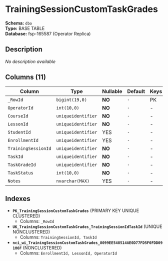# TrainingSessionCustomTaskGrades

**Schema:** `dbo`  
**Type:** BASE TABLE  
**Database:** fsp-165587 (Operator Replica)

## Description

*No description available*

## Columns (11)

| Column | Type | Nullable | Default | Keys | Description |
|--------|------|----------|---------|------|-------------|
| `_RowId` | `bigint(19,0)` | **NO** | `-` | PK | - |
| `OperatorId` | `int(10,0)` | **NO** | `-` | - | - |
| `CourseId` | `uniqueidentifier` | **NO** | `-` | - | - |
| `LessonId` | `uniqueidentifier` | **NO** | `-` | - | - |
| `StudentId` | `uniqueidentifier` | YES | `-` | - | - |
| `EnrollmentId` | `uniqueidentifier` | YES | `-` | - | - |
| `TrainingSessionId` | `uniqueidentifier` | **NO** | `-` | - | - |
| `TaskId` | `uniqueidentifier` | **NO** | `-` | - | - |
| `TaskGradeId` | `uniqueidentifier` | **NO** | `-` | - | - |
| `TaskStatus` | `int(10,0)` | **NO** | `-` | - | - |
| `Notes` | `nvarchar(MAX)` | YES | `-` | - | - |

## Indexes

- **`PK_TrainingSessionCustomTaskGrades`** (PRIMARY KEY UNIQUE CLUSTERED)
  - Columns: `_RowId`
- **`UK_TrainingSessionCustomTaskGrades_TrainingSessionIdTaskId`** (UNIQUE NONCLUSTERED)
  - Columns: `TrainingSessionId, TaskId`
- **`nci_wi_TrainingSessionCustomTaskGrades_8099EE548514AE0D77FD5F0FDD09186F`** (NONCLUSTERED)
  - Columns: `EnrollmentId, LessonId, OperatorId`
